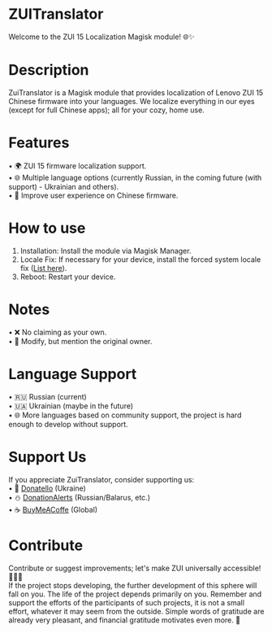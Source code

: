 # ZUITranslator
Welcome to the ZUI 15 Localization Magisk module! 🌐✨

# Description
ZuiTranslator is a Magisk module that provides localization of Lenovo ZUI 15 Chinese firmware into your languages. We localize everything in our eyes (except for full Chinese apps); all for your cozy, home use.

# Features
• 🌍 ZUI 15 firmware localization support.\
• 🌐 Multiple language options (currently Russian, in the coming future (with support) - Ukrainian and others).\
• 🚀 Improve user experience on Chinese firmware.

# How to use
1. Installation: Install the module via Magisk Manager.
2. Locale Fix: If necessary for your device, install the forced system locale fix ([List here](https://github.com/LeyrObnimus/ZuiTranslator/blob/main/ListLocaleFixes.md)).
2. Reboot: Restart your device.

# Notes
• ❌ No claiming as your own.\
• 🚀 Modify, but mention the original owner.

# Language Support
• 🇷🇺 Russian (current)\
• 🇺🇦 Ukrainian (maybe in the future)\
• 🌐 More languages based on community support, the project is hard enough to develop without support.

# Support Us
If you appreciate ZuiTranslator, consider supporting us:\
• 💖 [Donatello](https://donatello.to/leyrshroud) (Ukraine)\
• ⛄ [DonationAlerts](https://www.donationalerts.com/r/leyrshroud) (Russian/Balarus, etc.)\
• ☕ [BuyMeACoffe](https://www.buymeacoffee.com/leyrshroud) (Global)

# Contribute
Contribute or suggest improvements; let's make ZUI universally accessible! 🚀👩‍💻\
If the project stops developing, the further development of this sphere will fall on you. The life of the project depends primarily on you. 
Remember and support the efforts of the participants of such projects, it is not a small effort, whatever it may seem from the outside. Simple words of gratitude are already very pleasant, and financial gratitude motivates even more. 🤝
